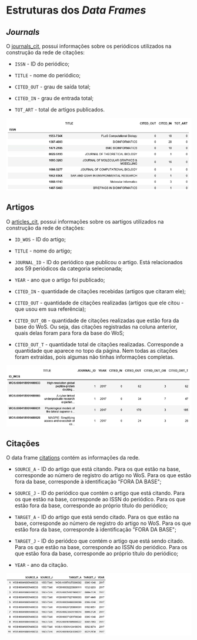 # Estruturas dos *Data Frames* 


## *Journals*

O [journals_cit](https://github.com/anacwagner/WOS_CitationNetworks/blob/master/outputs/journals_cit.csv), possui informações sobre os periódicos utilizados na construção da rede de citações: 

* `ISSN` - ID do periódico;

* `TITLE` - nome do periódico;

* `CITED_OUT` - grau de saída total;

* `CITED_IN` - grau de entrada total;

* `TOT_ART` - total de artigos publicados.

![](../Figuras/journals_cit.png)


## Artigos

O [articles_cit](https://www.dropbox.com/s/kzl7ykd1drw46l2/articles_cit.csv?dl=0), possui informações sobre os aartigos utilizados na construção da rede de citações: 

* `ID_WOS` - ID do artigo;

* `TITLE` - nome do artigo;

* `JOURNAL_ID` - ID do periódico que publicou o artigo. Está relacionados aos 59 periódicos da categoria selecionada;

* `YEAR` - ano que o artigo foi publicado;

* `CITED_IN` - quantidade de citações recebidas (artigos que citaram ele);

* `CITED_OUT` - quantidade de citações realizadas (artigos que ele citou - que usou em sua referência);

* `CITED_OUT_OB` - quantidade de citações realizadas que estão fora da base do WoS. Ou seja, das citações registradas na coluna anterior, quais delas foram para fora da base do WoS;

* `CITED_OUT_T` - quantidade total de citações realizadas. Corresponde a quantidade que aparece no topo da página. Nem todas as citações foram extraídas, pois algumas não tinhas informações completas.


![](../Figuras/articles_cit.png)

## Citações

O data frame [citations](https://www.dropbox.com/s/nc990di3jeaa6jf/citations.csv?dl=0) contém as informações da rede.

* `SOURCE_A` - ID do artigo que está citando. Para os que estão na base, corresponde ao número de registro do artigo no WoS. Para os que estão fora da base, corresponde à identificação "FORA DA BASE";

* `SOURCE_J` - ID do periódico que contém o artigo que está citando. Para os que estão na base, corresponde ao ISSN do periódico. Para os que estão fora da base, corresponde ao próprio título do periódico;

* `TARGET_A` - ID do artigo que está sendo citado. Para os que estão na base, corresponde ao número de registro do artigo no WoS. Para os que estão fora da base, corresponde à identificação "FORA DA BASE";

* `TARGET_J` - ID do periódco que contém o artigo que está sendo citado. Para os que estão na base, corresponde ao ISSN do periódico. Para os que estão fora da base, corresponde ao próprio título do periódico;

* `YEAR` - ano da citação.

![](../Figuras/citations.png)

